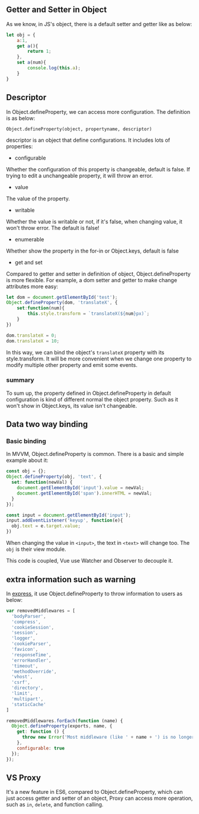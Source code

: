 ## Getter and Setter in Object

As we know, in JS's object, there is a default setter and getter like as below:

```js
let obj = {
    a:1,
    get a(){
        return 1;
    },
    set a(num){
        console.log(this.a);
    }
}
```

## Descriptor

In Object.defineProperty, we can access more configuration. The definition is as below:

`Object.defineProperty(object, propertyname, descriptor)`

descriptor is an object that define configurations. It includes lots of properties:

* configurable

Whether the configuration of this property is changeable, default is false. If trying to edit a unchangeable property, it will
throw an error.

* value

The value of the property.

* writable

Whether the value is writable or not, if it's false, when changing value, 
it won't throw error. The default is false!

* enumerable

Whether show the property in the for-in or Object.keys, default is false

* get and set

Compared to getter and setter in definition of object, Object.defineProperty is more flexible. For example, a 
dom setter and getter to make change attributes more easy:

```js
let dom = document.getElementById('test');
Object.defineProperty(dom, 'translateX', {
    set:function(num){
        this.style.transform = `translateX(${num}px)`;
    }
})

dom.translateX = 0;
dom.translateX = 10;
```

In this way, we can bind the object's `translateX` property with its style.transform. It will be more convenient when we change one property to modify multiple other property and emit some events.

### summary

To sum up, the property defined in Object.defineProperty in default configuration is kind of different normal the object 
property. Such as it won't show in Object.keys, its value isn't changeable.

## Data two way binding

### Basic binding

In MVVM, Object.defineProperty is common. There is a basic and simple example about it:

```js
const obj = {};
Object.defineProperty(obj, 'text', {
  set: function(newVal) {
    document.getElementById('input').value = newVal;
    document.getElementById('span').innerHTML = newVal;
  }
});

const input = document.getElementById('input');
input.addEventListener('keyup', function(e){
  obj.text = e.target.value;
})
```
When changing the value in `<input>`, the text in `<text>` will change too. The `obj` is their view module.

This code is coupled, Vue use Watcher and Observer to decouple it.

## extra information such as warning

In [express](https://github.com/expressjs/express/blob/master/lib/express.js), it use Object.defineProperty to throw information to users as below:

```js
var removedMiddlewares = [
  'bodyParser',
  'compress',
  'cookieSession',
  'session',
  'logger',
  'cookieParser',
  'favicon',
  'responseTime',
  'errorHandler',
  'timeout',
  'methodOverride',
  'vhost',
  'csrf',
  'directory',
  'limit',
  'multipart',
  'staticCache'
]

removedMiddlewares.forEach(function (name) {
  Object.defineProperty(exports, name, {
    get: function () {
      throw new Error('Most middleware (like ' + name + ') is no longer bundled with Express and must be installed separately. Please see https://github.com/senchalabs/connect#middleware.');
    },
    configurable: true
  });
});
```

## VS Proxy

It's a new feature in ES6, compared to Object.defineProperty, which can just access getter and setter of an object, Proxy can
access more operation, such as `in`, `delete`, and function calling.




